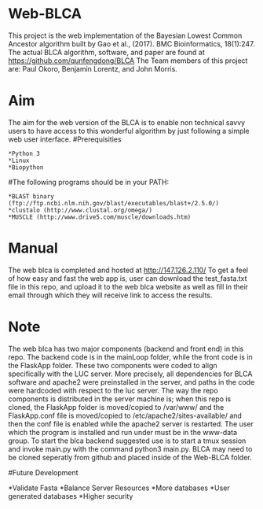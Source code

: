 # Web-BLCA
This project is the web implementation of the Bayesian Lowest Common Ancestor algorithm built by Gao et al., (2017). BMC Bioinformatics, 18(1):247. The actual BLCA algorithm, software, and paper are found at https://github.com/qunfengdong/BLCA 
The Team members of this project are: Paul Okoro, Benjamin Lorentz, and John Morris. 

# Aim
The aim for the web version of the BLCA is to enable non technical savvy users to have access to this wonderful algorithm by just following a simple web user interface.
#Prerequisities

    *Python 3
    *Linux
    *Biopython

#The following programs should be in your PATH:

    *BLAST binary (ftp://ftp.ncbi.nlm.nih.gov/blast/executables/blast+/2.5.0/)
    *clustalo (http://www.clustal.org/omega/)
    *MUSCLE (http://www.drive5.com/muscle/downloads.htm)

# Manual
The web blca is completed and hosted at http://147.126.2.110/
To get a feel of how easy and fast the web app is, user can download the test_fasta.txt file in this repo, and upload it to the web blca website as well as fill in their email through which they will receive link to access the results.

# Note
The web blca has two major components (backend and front end) in this repo. The backend code is in the mainLoop folder, while the front code is in the FlaskApp folder. These two components were coded to align specifically with the LUC server. More precisely, all dependencies for BLCA software and apache2 were preinstalled in the server, and paths in the code were hardcoded with respect to the luc server.
The way the repo components is distributed in the server machine is; when this repo is cloned, the FlaskApp folder is moved/copied to /var/www/ and the FlaskApp.conf file is moved/copied to /etc/apache2/sites-available/ and then the conf file is enabled while the apache2 server is restarted.
The user which the program is installed and run under must be in the www-data group. To start the blca backend suggested use is to start a tmux session and invoke main.py with the command python3 main.py. BLCA may need to be cloned seperatly from github and placed inside of the Web-BLCA folder. 

#Future Development

*Validate Fasta
*Balance Server Resources
*More databases
*User generated databases
*Higher security 


